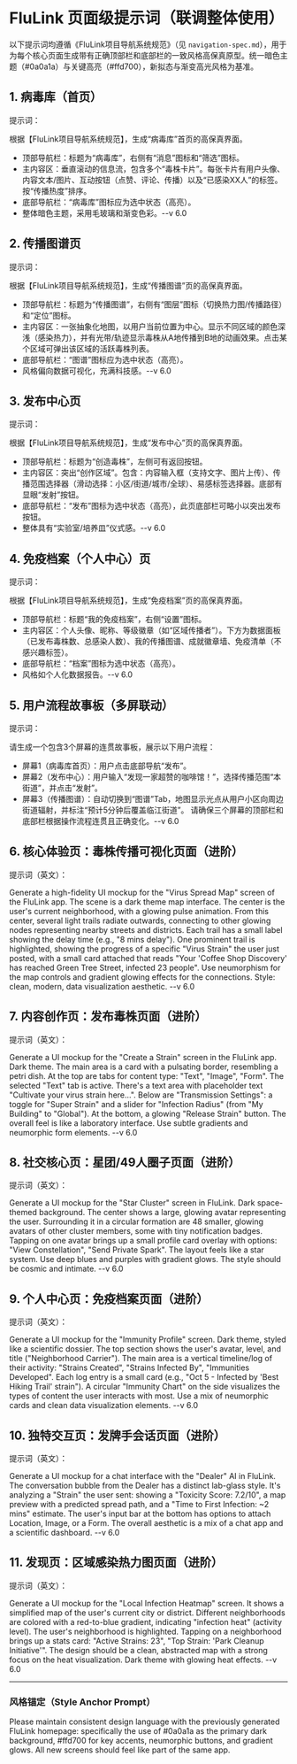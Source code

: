 # FluLink 页面级提示词（联调整体使用）

以下提示词均遵循《FluLink项目导航系统规范》（见 `navigation-spec.md`），用于为每个核心页面生成带有正确顶部栏和底部栏的一致风格高保真原型。统一暗色主题（#0a0a1a）与关键高亮（#ffd700），新拟态与渐变高光风格为基准。

## 1. 病毒库（首页）
提示词：

根据【FluLink项目导航系统规范】，生成“病毒库”首页的高保真界面。
- 顶部导航栏：标题为“病毒库”，右侧有“消息”图标和“筛选”图标。
- 主内容区：垂直滚动的信息流，包含多个“毒株卡片”。每张卡片有用户头像、内容文本/图片、互动按钮（点赞、评论、传播）以及“已感染XX人”的标签。按“传播热度”排序。
- 底部导航栏：“病毒库”图标应为选中状态（高亮）。
- 整体暗色主题，采用毛玻璃和渐变色彩。--v 6.0

## 2. 传播图谱页
提示词：

根据【FluLink项目导航系统规范】，生成“传播图谱”页的高保真界面。
- 顶部导航栏：标题为“传播图谱”，右侧有“图层”图标（切换热力图/传播路径）和“定位”图标。
- 主内容区：一张抽象化地图，以用户当前位置为中心。显示不同区域的颜色深浅（感染热力），并有光带/轨迹显示毒株从A地传播到B地的动画效果。点击某个区域可弹出该区域的活跃毒株列表。
- 底部导航栏：“图谱”图标应为选中状态（高亮）。
- 风格偏向数据可视化，充满科技感。--v 6.0

## 3. 发布中心页
提示词：

根据【FluLink项目导航系统规范】，生成“发布中心”页的高保真界面。
- 顶部导航栏：标题为“创造毒株”，左侧可有返回按钮。
- 主内容区：突出“创作区域”。包含：内容输入框（支持文字、图片上传）、传播范围选择器（滑动选择：小区/街道/城市/全球）、易感标签选择器。底部有显眼“发射”按钮。
- 底部导航栏：“发布”图标为选中状态（高亮），此页底部栏可略小以突出发布按钮。
- 整体具有“实验室/培养皿”仪式感。--v 6.0

## 4. 免疫档案（个人中心）页
提示词：

根据【FluLink项目导航系统规范】，生成“免疫档案”页的高保真界面。
- 顶部导航栏：标题“我的免疫档案”，右侧“设置”图标。
- 主内容区：个人头像、昵称、等级徽章（如“区域传播者”）。下方为数据面板（已发布毒株数、总感染人数）、我的传播图谱、成就徽章墙、免疫清单（不感兴趣标签）。
- 底部导航栏：“档案”图标为选中状态（高亮）。
- 风格如个人化数据报告。--v 6.0

## 5. 用户流程故事板（多屏联动）
提示词：

请生成一个包含3个屏幕的连贯故事板，展示以下用户流程：
- 屏幕1（病毒库首页）：用户点击底部导航“发布”。
- 屏幕2（发布中心）：用户输入“发现一家超赞的咖啡馆！”，选择传播范围“本街道”，并点击“发射”。
- 屏幕3（传播图谱）：自动切换到“图谱”Tab，地图显示光点从用户小区向周边街道辐射，并标注“预计5分钟后覆盖临江街道”。
请确保三个屏幕的顶部栏和底部栏根据操作流程连贯且正确变化。--v 6.0

## 6. 核心体验页：毒株传播可视化页面（进阶）
提示词（英文）：

Generate a high-fidelity UI mockup for the "Virus Spread Map" screen of the FluLink app. The scene is a dark theme map interface. The center is the user's current neighborhood, with a glowing pulse animation. From this center, several light trails radiate outwards, connecting to other glowing nodes representing nearby streets and districts. Each trail has a small label showing the delay time (e.g., "8 mins delay"). One prominent trail is highlighted, showing the progress of a specific "Virus Strain" the user just posted, with a small card attached that reads "Your 'Coffee Shop Discovery' has reached Green Tree Street, infected 23 people". Use neumorphism for the map controls and gradient glowing effects for the connections. Style: clean, modern, data visualization aesthetic. --v 6.0

## 7. 内容创作页：发布毒株页面（进阶）
提示词（英文）：

Generate a UI mockup for the "Create a Strain" screen in the FluLink app. Dark theme. The main area is a card with a pulsating border, resembling a petri dish. At the top are tabs for content type: "Text", "Image", "Form". The selected "Text" tab is active. There's a text area with placeholder text "Cultivate your virus strain here...". Below are "Transmission Settings": a toggle for "Super Strain" and a slider for "Infection Radius" (from "My Building" to "Global"). At the bottom, a glowing "Release Strain" button. The overall feel is like a laboratory interface. Use subtle gradients and neumorphic form elements. --v 6.0

## 8. 社交核心页：星团/49人圈子页面（进阶）
提示词（英文）：

Generate a UI mockup for the "Star Cluster" screen in FluLink. Dark space-themed background. The center shows a large, glowing avatar representing the user. Surrounding it in a circular formation are 48 smaller, glowing avatars of other cluster members, some with tiny notification badges. Tapping on one avatar brings up a small profile card overlay with options: "View Constellation", "Send Private Spark". The layout feels like a star system. Use deep blues and purples with gradient glows. The style should be cosmic and intimate. --v 6.0

## 9. 个人中心页：免疫档案页面（进阶）
提示词（英文）：

Generate a UI mockup for the "Immunity Profile" screen. Dark theme, styled like a scientific dossier. The top section shows the user's avatar, level, and title ("Neighborhood Carrier"). The main area is a vertical timeline/log of their activity: "Strains Created", "Strains Infected By", "Immunities Developed". Each log entry is a small card (e.g., "Oct 5 - Infected by 'Best Hiking Trail' strain"). A circular "Immunity Chart" on the side visualizes the types of content the user interacts with most. Use a mix of neumorphic cards and clean data visualization elements. --v 6.0

## 10. 独特交互页：发牌手会话页面（进阶）
提示词（英文）：

Generate a UI mockup for a chat interface with the "Dealer" AI in FluLink. The conversation bubble from the Dealer has a distinct lab-glass style. It's analyzing a "Strain" the user sent: showing a "Toxicity Score: 7.2/10", a map preview with a predicted spread path, and a "Time to First Infection: ~2 mins" estimate. The user's input bar at the bottom has options to attach Location, Image, or a Form. The overall aesthetic is a mix of a chat app and a scientific dashboard. --v 6.0

## 11. 发现页：区域感染热力图页面（进阶）
提示词（英文）：

Generate a UI mockup for the "Local Infection Heatmap" screen. It shows a simplified map of the user's current city or district. Different neighborhoods are colored with a red-to-blue gradient, indicating "infection heat" (activity level). The user's neighborhood is highlighted. Tapping on a neighborhood brings up a stats card: "Active Strains: 23", "Top Strain: 'Park Cleanup Initiative'". The design should be a clean, abstracted map with a strong focus on the heat visualization. Dark theme with glowing heat effects. --v 6.0

---

### 风格锚定（Style Anchor Prompt）
Please maintain consistent design language with the previously generated FluLink homepage: specifically the use of #0a0a1a as the primary dark background, #ffd700 for key accents, neumorphic buttons, and gradient glows. All new screens should feel like part of the same app.
